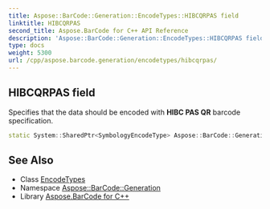 ```yaml
---
title: Aspose::BarCode::Generation::EncodeTypes::HIBCQRPAS field
linktitle: HIBCQRPAS
second_title: Aspose.BarCode for C++ API Reference
description: 'Aspose::BarCode::Generation::EncodeTypes::HIBCQRPAS field. Specifies that the data should be encoded with HIBC PAS QR barcode specification in C++.'
type: docs
weight: 5300
url: /cpp/aspose.barcode.generation/encodetypes/hibcqrpas/
---
```

## HIBCQRPAS field


Specifies that the data should be encoded with **HIBC PAS QR** barcode specification.

```cpp
static System::SharedPtr<SymbologyEncodeType> Aspose::BarCode::Generation::EncodeTypes::HIBCQRPAS
```

## See Also

* Class [EncodeTypes](../)
* Namespace [Aspose::BarCode::Generation](../../)
* Library [Aspose.BarCode for C++](../../../)
